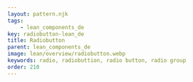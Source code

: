 ```yaml
---
layout: pattern.njk
tags: 
    - lean_components_de
key: radiobutton-lean_de
title: Radiobutton
parent: lean_components_de
image: lean/overview/radiobutton.webp
keywords: radio, radiobuttion, radio button, radio group
order: 210
---
```

